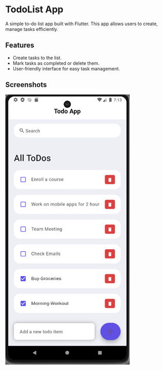 # TodoList App

A simple to-do list app built with Flutter. This app allows users to create, manage tasks efficiently.

## Features

- Create tasks to the list.
- Mark tasks as completed or delete them.
- User-friendly interface for easy task management.


## Screenshots

![Screenshot 1](screenshots/todoApp_SS.png)
